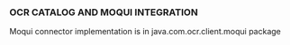 ### OCR CATALOG AND MOQUI INTEGRATION
Moqui connector implementation is in java.com.ocr.client.moqui package
